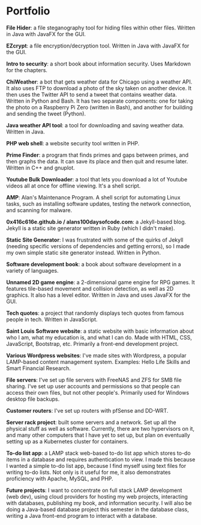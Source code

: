 # Portfolio

**File Hider**: a file steganography tool for hiding files within other files. Written in Java with JavaFX for the GUI.

**EZcrypt**: a file encryption/decryption tool. Written in Java with JavaFX for the GUI.

**Intro to security**: a short book about information security. Uses Markdown for the chapters.

**ChiWeather**: a bot that gets weather data for Chicago using a weather API. It also uses FTP to download a photo of the sky taken on another device. It then uses the Twitter API to send a tweet that contains weather data. Written in Python and Bash. It has two separate components: one for taking the photo on a Raspberry Pi Zero (written in Bash), and another for building and sending the tweet (Python).

**Java weather API tool**: a tool for downloading and saving weather data. Written in Java.

**PHP web shell**: a website security tool written in PHP.

**Prime Finder**: a program that finds primes and gaps between primes, and then graphs the data. It can save its place and then quit and resume later. Written in C++ and gnuplot.

**Youtube Bulk Downloader**: a tool that lets you download a lot of Youtube videos all at once for offline viewing. It's a shell script.

**AMP**: Alan's Maintenance Program. A shell script for automating Linux tasks, such as installing software updates, testing the network connection, and scanning for malware.

**0x416c616e.github.io / alans100daysofcode.com**: a Jekyll-based blog. Jekyll is a static site generator written in Ruby (which I didn't make).

**Static Site Generator**: I was frustrated with some of the quirks of Jekyll (needing specific versions of dependencies and getting errors), so I made my own simple static site generator instead. Written in Python.

**Software development book**: a book about software development in a variety of languages.

**Unnamed 2D game engine**: a 2-dimensional game engine for RPG games. It features tile-based movement and collision detection, as well as 2D graphics. It also has a level editor. Written in Java and uses JavaFX for the GUI.

**Tech quotes**: a project that randomly displays tech quotes from famous people in tech. Written in JavaScript.

**Saint Louis Software website**: a static website with basic information about who I am, what my education is, and what I can do. Made with HTML, CSS, JavaScript, Bootstrap, etc. Primarily a front-end development project.

**Various Wordpress websites**: I've made sites with Wordpress, a popular LAMP-based content management system. Examples: Hello Life Skills and Smart Financial Research.

**File servers**: I've set up file servers with FreeNAS and ZFS for SMB file sharing. I've set up user accounts and permissions so that people can access their own files, but not other people's. Primarily used for Windows desktop file backups.

**Customer routers**: I've set up routers with pfSense and DD-WRT.

**Server rack project**: built some servers and a network. Set up all the physical stuff as well as software. Currently, there are two hypervisors on it, and many other computers that I have yet to set up, but plan on eventually setting up as a Kubernetes cluster for containers. 

**To-do list app**: a LAMP stack web-based to-do list app which stores to-do items in a database and requires authentication to view. I made this because I wanted a simple to-do list app, because I find myself using text files for writing to-do lists. Not only is it useful for me, it also demonstrates proficiency with Apache, MySQL, and PHP.

**Future projects**: I want to concentrate on full stack LAMP development (web dev), using cloud providers for hosting my web projects, interacting with databases, publishing my book, and information security. I will also be doing a Java-based database project this semester in the database class, writing a Java front-end program to interact with a database.
